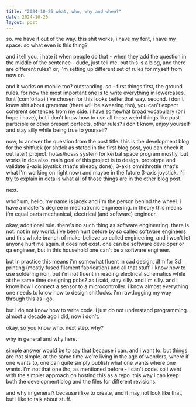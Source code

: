 ```yaml
---
title: "2024-10-25 what, who, why and when?"
date: 2024-10-25
layout: post
---
```


so. we have it out of the way. this shit works, i have my font, i have my space. so what even is this thing? <br />

and i tell you, i hate it when people do that - when they add the question in the middle of the sentence - dude, just tell me. but this is a blog, and there are different rules? or, i'm setting up different set of rules for myself from now on. <br />

and it works on mobile too? outstanding. so - first things first, the ground rules. for now the most important one is to write everything in lowercases. font (comfortaa) i've chosen for this looks better that way. second. i don't know shit about grammar (there will be swearing tho), you can't expect coherent sentences from my side. i have somewhat broad vocabulary (or i hope i have), but i don't know how to use all these weird things like past participle or other present perfects. other rules? i don't know, enjoy yourself and stay silly while being true to yourself? <br />

now, to answer the question from the post title. this is the development blog for the shitfuck (or shtfck as stated in the first blog post, you can check it out later) project. hotas/hosas system for kerbal space program mostly, but works in dcs also. main goal of this project is to design, prototype and validate 2-axis joystick (that's already done), 3-axis omnithrottle (that's what I'm working on right now) and maybe in the future 3-axis joystick. i'll try to explain in details what all of those things are in the other blog post.  <br />

next. <br />

who? um, hello, my name is jacek and i'm the person behind the wheel. i have a master's degree in mechatronic engineering. in theory this means i'm equal parts mechanical, electrical (and software) engineer. <br />

okay, additional rule. there's no such thing as software engineering. there is not. not in my world. i've been hurt before by so called software engineers and this whole branch of make-believe so called engineering, and i won't let anyone hurt me again. it does not exist. one can be software developer or qa engineer, but in this household one can't be a software engineer. <br />

but in practice this means i'm somewhat fluent in cad design, dfm for 3d printing (mostly fused filament fabrication) and all that stuff. i know how to use soldering iron, but i'm not fluent in reading electrical schematics while at the same time designing pcbs? as i said, stay silly. and i'm silly. and i know how I connect a sensor to a microcontroller. i know almost everything one needs to know how to design shitfucks. i'm rawdogging my way through this as i go. <br />

but i do not know how to write code. i just do not understand programming. almost a decade ago i did, now i don't. <br />

okay, so you know who. next step. why? <br />

why in general and why here. <br />

simple answer would be to say that because i can. and i want to. but things are not simple. at the same time we're living in the age of wonders, where if one wants to, one can quite simply publish what one wants where one wants. i'm not that one tho, as mentioned before - i can't code. so i went with the simpler approach on hosting this as a repo. this way i can keep both the development blog and the files for different revisions. <br />

and why in general? because i like to create, and it may not look like that, but i like to talk about stuff. 